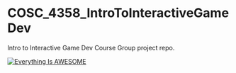 # COSC_4358_IntroToInteractiveGameDev
Intro to Interactive Game Dev Course Group project repo.

[![Everything Is AWESOME](http://i.imgur.com/Ot5DWAW.png)](https://www.youtube.com/watch?v=R_AlvOSUgzA "Everything Is AWESOME")

